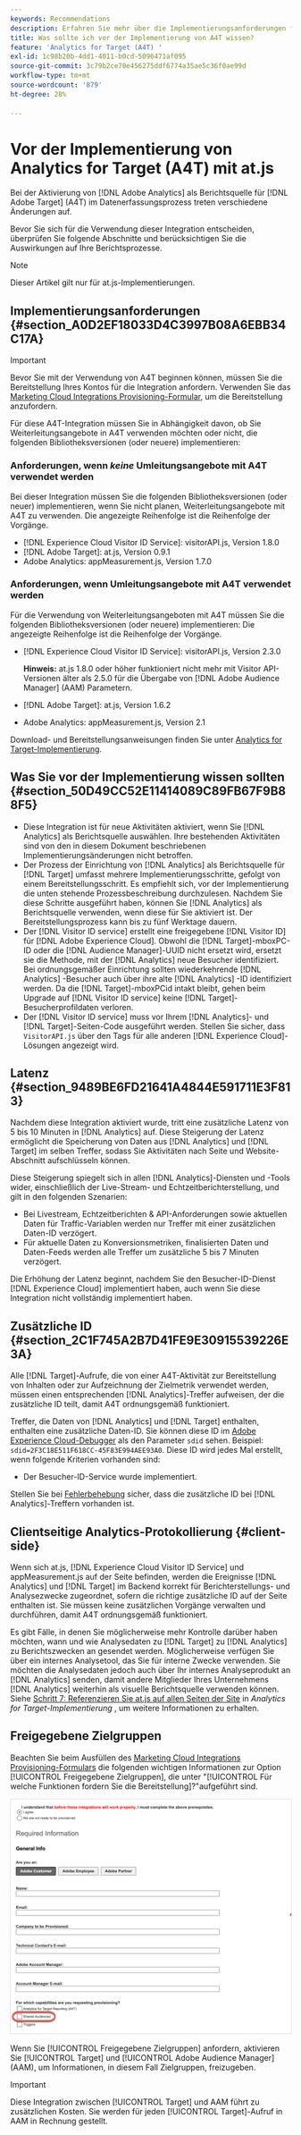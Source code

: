 ```yaml
---
keywords: Recommendations
description: Erfahren Sie mehr über die Implementierungsanforderungen für Analytics for [!DNL Target]  (A4T) und was Sie beachten müssen, bevor Sie diese Integration implementieren.
title: Was sollte ich vor der Implementierung von A4T wissen?
feature: 'Analytics for Target (A4T) '
exl-id: 1c98b20b-4dd1-4011-b0cd-5096471af095
source-git-commit: 3c79b2ce70e456275ddf6774a35ae5c36f0ae99d
workflow-type: tm+mt
source-wordcount: '879'
ht-degree: 28%

---
```


# Vor der Implementierung von Analytics for Target (A4T) mit at.js

Bei der Aktivierung von [!DNL Adobe Analytics] als Berichtsquelle für [!DNL Adobe Target] (A4T) im Datenerfassungsprozess treten verschiedene Änderungen auf.

Bevor Sie sich für die Verwendung dieser Integration entscheiden, überprüfen Sie folgende Abschnitte und berücksichtigen Sie die Auswirkungen auf Ihre Berichtsprozesse.

>[!NOTE]
>
>Dieser Artikel gilt nur für at.js-Implementierungen.

## Implementierungsanforderungen {#section_A0D2EF18033D4C3997B08A6EBB34C17A}

>[!IMPORTANT]
>
>Bevor Sie mit der Verwendung von A4T beginnen können, müssen Sie die Bereitstellung Ihres Kontos für die Integration anfordern. Verwenden Sie das [Marketing Cloud Integrations Provisioning-Formular](https://www.adobe.com/go/audiences), um die Bereitstellung anzufordern.

Für diese A4T-Integration müssen Sie in Abhängigkeit davon, ob Sie Weiterleitungsangebote in A4T verwenden möchten oder nicht, die folgenden Bibliotheksversionen (oder neuere) implementieren:

### Anforderungen, wenn *keine* Umleitungsangebote mit A4T verwendet werden

Bei dieser Integration müssen Sie die folgenden Bibliotheksversionen (oder neuer) implementieren, wenn Sie nicht planen, Weiterleitungsangebote mit A4T zu verwenden. Die angezeigte Reihenfolge ist die Reihenfolge der Vorgänge.

* [!DNL Experience Cloud Visitor ID Service]: visitorAPI.js, Version 1.8.0
* [!DNL Adobe Target]: at.js, Version 0.9.1
* Adobe Analytics: appMeasurement.js, Version 1.7.0

### Anforderungen, wenn Umleitungsangebote mit A4T verwendet werden

Für die Verwendung von Weiterleitungsangeboten mit A4T müssen Sie die folgenden Bibliotheksversionen (oder neuere) implementieren: Die angezeigte Reihenfolge ist die Reihenfolge der Vorgänge.

* [!DNL Experience Cloud Visitor ID Service]: visitorAPI.js, Version 2.3.0

   **Hinweis:**  at.js 1.8.0 oder höher funktioniert nicht mehr mit Visitor API-Versionen älter als 2.5.0 für die Übergabe von  [!DNL Adobe Audience Manager] (AAM) Parametern.

* [!DNL Adobe Target]: at.js, Version 1.6.2

* Adobe Analytics: appMeasurement.js, Version 2.1

Download- und Bereitstellungsanweisungen finden Sie unter [Analytics for Target-Implementierung](/help/c-integrating-target-with-mac/a4t/a4timplementation.md).

## Was Sie vor der Implementierung wissen sollten {#section_50D49CC52E11414089C89FB67F9B88F5}

* Diese Integration ist für neue Aktivitäten aktiviert, wenn Sie [!DNL Analytics] als Berichtsquelle auswählen. Ihre bestehenden Aktivitäten sind von den in diesem Dokument beschriebenen Implementierungsänderungen nicht betroffen.
* Der Prozess der Einrichtung von [!DNL Analytics] als Berichtsquelle für [!DNL Target] umfasst mehrere Implementierungsschritte, gefolgt von einem Bereitstellungsschritt. Es empfiehlt sich, vor der Implementierung die unten stehende Prozessbeschreibung durchzulesen. Nachdem Sie diese Schritte ausgeführt haben, können Sie [!DNL Analytics] als Berichtsquelle verwenden, wenn diese für Sie aktiviert ist. Der Bereitstellungsprozess kann bis zu fünf Werktage dauern.
* Der [!DNL Visitor ID service] erstellt eine freigegebene [!DNL Visitor ID] für [!DNL Adobe Experience Cloud]. Obwohl die [!DNL Target]-mboxPC-ID oder die [!DNL Audience Manager]-UUID nicht ersetzt wird, ersetzt sie die Methode, mit der [!DNL Analytics] neue Besucher identifiziert. Bei ordnungsgemäßer Einrichtung sollten wiederkehrende [!DNL Analytics] -Besucher auch über ihre alte [!DNL Analytics] -ID identifiziert werden. Da die [!DNL Target]-mboxPCid intakt bleibt, gehen beim Upgrade auf [!DNL Visitor ID service] keine [!DNL Target]-Besucherprofildaten verloren.
* Der [!DNL Visitor ID service] muss vor Ihrem [!DNL Analytics]- und [!DNL Target]-Seiten-Code ausgeführt werden. Stellen Sie sicher, dass `VisitorAPI.js` über den Tags für alle anderen [!DNL Experience Cloud]-Lösungen angezeigt wird.

## Latenz {#section_9489BE6FD21641A4844E591711E3F813}

Nachdem diese Integration aktiviert wurde, tritt eine zusätzliche Latenz von 5 bis 10 Minuten in [!DNL Analytics] auf. Diese Steigerung der Latenz ermöglicht die Speicherung von Daten aus [!DNL Analytics] und [!DNL Target] im selben Treffer, sodass Sie Aktivitäten nach Seite und Website-Abschnitt aufschlüsseln können.

Diese Steigerung spiegelt sich in allen [!DNL Analytics]-Diensten und -Tools wider, einschließlich der Live-Stream- und Echtzeitberichterstellung, und gilt in den folgenden Szenarien:

* Bei Livestream, Echtzeitberichten &amp; API-Anforderungen sowie aktuellen Daten für Traffic-Variablen werden nur Treffer mit einer zusätzlichen Daten-ID verzögert.
* Für aktuelle Daten zu Konversionsmetriken, finalisierten Daten und Daten-Feeds werden alle Treffer um zusätzliche 5 bis 7 Minuten verzögert.

Die Erhöhung der Latenz beginnt, nachdem Sie den Besucher-ID-Dienst [!DNL Experience Cloud] implementiert haben, auch wenn Sie diese Integration nicht vollständig implementiert haben.

## Zusätzliche ID  {#section_2C1F745A2B7D41FE9E30915539226E3A}

Alle [!DNL Target]-Aufrufe, die von einer A4T-Aktivität zur Bereitstellung von Inhalten oder zur Aufzeichnung der Zielmetrik verwendet werden, müssen einen entsprechenden [!DNL Analytics]-Treffer aufweisen, der die zusätzliche ID teilt, damit A4T ordnungsgemäß funktioniert.

Treffer, die Daten von [!DNL Analytics] und [!DNL Target] enthalten, enthalten eine zusätzliche Daten-ID. Sie können diese ID im [Adobe Experience Cloud-Debugger](https://experienceleague.adobe.com/docs/debugger/using/experience-cloud-debugger.html) als den Parameter `sdid` sehen. Beispiel: `sdid=2F3C18E511F618CC-45F83E994AEE93A0`. Diese ID wird jedes Mal erstellt, wenn folgende Kriterien vorhanden sind:

* Der Besucher-ID-Service wurde implementiert.

Stellen Sie bei [Fehlerbehebung](/help/c-integrating-target-with-mac/a4t/c-a4t-troubleshooting/a4t-troubleshooting.md) sicher, dass die zusätzliche ID bei [!DNL Analytics]-Treffern vorhanden ist.

## Clientseitige Analytics-Protokollierung {#client-side}

Wenn sich at.js, [!DNL Experience Cloud Visitor ID Service] und appMeasurement.js auf der Seite befinden, werden die Ereignisse [!DNL Analytics] und [!DNL Target] im Backend korrekt für Berichterstellungs- und Analysezwecke zugeordnet, sofern die richtige zusätzliche ID auf der Seite enthalten ist. Sie müssen keine zusätzlichen Vorgänge verwalten und durchführen, damit A4T ordnungsgemäß funktioniert.

Es gibt Fälle, in denen Sie möglicherweise mehr Kontrolle darüber haben möchten, wann und wie Analysedaten zu [!DNL Target] zu [!DNL Analytics] zu Berichtszwecken an  gesendet werden. Möglicherweise verfügen Sie über ein internes Analysetool, das Sie für interne Zwecke verwenden. Sie möchten die Analysedaten jedoch auch über Ihr internes Analyseprodukt an [!DNL Analytics] senden, damit andere Mitglieder Ihres Unternehmens [!DNL Analytics] weiterhin als visuelle Berichtsquelle verwenden können. Siehe [Schritt 7: Referenzieren Sie at.js auf allen Seiten der Site](/help/c-integrating-target-with-mac/a4t/a4timplementation.md#step7) in *Analytics for Target-Implementierung* , um weitere Informationen zu erhalten.

## Freigegebene Zielgruppen

Beachten Sie beim Ausfüllen des [Marketing Cloud Integrations Provisioning-Formulars](https://www.adobe.com/go/audiences) die folgenden wichtigen Informationen zur Option [!UICONTROL Freigegebene Zielgruppen], die unter &quot;[!UICONTROL Für welche Funktionen fordern Sie die Bereitstellung]?&quot;aufgeführt sind.

![Anforderungsformular](/help/c-integrating-target-with-mac/a4t/assets/request-form.png)

Wenn Sie [!UICONTROL Freigegebene Zielgruppen] anfordern, aktivieren Sie [!UICONTROL Target] und [!UICONTROL Adobe Audience Manager] (AAM), um Informationen, in diesem Fall Zielgruppen, freizugeben.

>[!IMPORTANT]
>
>Diese Integration zwischen [!UICONTROL Target] und AAM führt zu zusätzlichen Kosten. Sie werden für jeden [!UICONTROL Target]-Aufruf in AAM in Rechnung gestellt.
